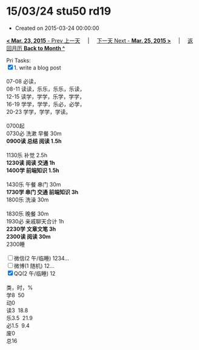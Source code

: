# 15/03/24 stu50 rd19

- Created on 2015-03-24 00:00:00

[**< Mar. 23, 2015** - Prev 上一天](_archived/lifelogs/2015/03/d23.md) &nbsp; &nbsp; | &nbsp; &nbsp; [下一天 Next - **Mar. 25, 2015 >**](_archived/lifelogs/2015/03/d25.md) &nbsp; &nbsp; |  &nbsp; &nbsp; [返回月历 **Back to Month ^**](_archived/lifelogs/2015/03/index.md)
<br/><div>Pri Tasks:<br/></div><div><input type="checkbox" checked="true" />1. write a blog post</div><div><div><br/></div><div>07-08 必读，</div>08-11 读读，乐乐，乐乐，乐读，<br/>12-15 读学，学学，乐学，学学，<br/>16-19 学学，学学，乐必，必学，<br/>20-23 学学，学学，学读。<div><br/></div>0700起<br/>0730必 洗漱 早餐 30m<br/><b>0900读 总结 阅读 1.5h</b></div><div><br/></div><div>1130乐 补觉 2.5h<br/><b>1230读 阅读 交通 1h</b><div><b>1400学 前端知识 1.5h</b></div><div><br/></div><div>1430乐 午餐 串门 30m</div><div><b>1730学 串门 交通 前端知识 3h</b></div><div>1800乐 洗澡 30m</div><div><br/></div>1830乐 晚餐 30m</div><div>1930必 亲戚聊天合计 1h</div><div><b>2230学 文章文笔 3h</b></div><div><b>2300读 阅读 30m</b></div><div>2300睡</div><div><br/><input type="checkbox" />微信(2 午/临睡) 1234…<br/><input type="checkbox" />微博(1 随机) 12…<br/><input type="checkbox" checked="true" />QQ(2 午/临睡) 12<br/><div><br/></div>类，时，%<br/>学8  50<br/>动0<br/>读3  18.8<br/>乐3.5  21.9<br/>必1.5  9.4<br/>废0<br/>总16</div>
